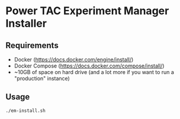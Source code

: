# Power TAC Experiment Manager Installer

## Requirements
- Docker (https://docs.docker.com/engine/install/)
- Docker Compose (https://docs.docker.com/compose/install/)
- ~10GB of space on hard drive (and a lot more if you want to run a "production" instance)

## Usage
```shell
./em-install.sh
```